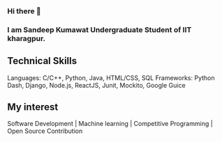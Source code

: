### Hi there 👋

### I am Sandeep Kumawat Undergraduate Student of IIT kharagpur.

## Technical Skills
Languages: C/C++, Python, Java, HTML/CSS, SQL
Frameworks: Python Dash, Django, Node.js, ReactJS, Junit, Mockito, Google Guice

## My interest

Software Development | Machine learning | Competitive Programming | Open Source Contribution

